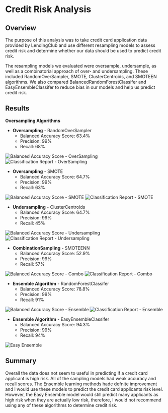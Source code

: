 # Credit Risk Analysis

## Overview 
The purpose of this analysis was to take credit card application data provided by LendingClub and use different resampling models to assess credit risk and determine whether our data should be used to predict credit risk. 

The resampling models we evaluated were oversample, undersample, as well as a combinatorial approach of over- and undersampling. These included RandomOverSampler, SMOTE, ClusterCentroids, and SMOTEEN algorithms. We also compared BalancedRandomForestClassifer and EasyEnsembleClassifer to reduce bias in our models and help us predict credit risk. 


## Results 

**Oversampling Algorithms**

* **Oversampling** - RandomOverSampler
  * Balanced Accuracy Score: 63.4%
  * Precision: 99%
  * Recall: 68%
 
![Balanced Accuracy Score - OverSampling](https://user-images.githubusercontent.com/75765653/114323231-e41b8b80-9ae9-11eb-9a0a-9f51dd9331ff.PNG)
![Classification Report - OverSampling](https://user-images.githubusercontent.com/75765653/114323225-e382f500-9ae9-11eb-85a2-ebcef3d88190.PNG)

* **Oversampling** - SMOTE
  * Balanced Accuracy Score: 64.7%
  * Precision: 99%
  * Recall: 63%

![Balanced Accuracy Score - SMOTE](https://user-images.githubusercontent.com/75765653/114323232-e41b8b80-9ae9-11eb-958a-ef480662ebf1.PNG)
![Classification Report - SMOTE](https://user-images.githubusercontent.com/75765653/114323226-e382f500-9ae9-11eb-9613-b5461cfa930a.PNG)

* **Undersampling** - ClusterCentroids 
  * Balanced Accuracy Score: 64.7%
  * Precision: 99%
  * Recall: 45%

![Balanced Accuracy Score - Undersampling](https://user-images.githubusercontent.com/75765653/114323233-e4b42200-9ae9-11eb-984c-45ef71353689.PNG)
![Classification Report - Undersampling](https://user-images.githubusercontent.com/75765653/114323227-e382f500-9ae9-11eb-9b04-076a10adaf75.PNG)

* **CombinationSampling** - SMOTEENN
  * Balanced Accuracy Score: 52.9%
  * Precision: 99%
  * Recall: 57%

![Balanced Accuracy Score - Combo](https://user-images.githubusercontent.com/75765653/114323229-e41b8b80-9ae9-11eb-9eb2-84498a05970f.PNG)
![Classification Report - Combo](https://user-images.githubusercontent.com/75765653/114323223-e382f500-9ae9-11eb-8e5a-538fcdabb066.PNG)

* **Ensemble Algorithm** - RandomForestClassifer
  * Balanced Accuracy Score: 78.8%
  * Precision: 99%
  * Recall: 91%

![Balanced Accuracy Score - Ensemble](https://user-images.githubusercontent.com/75765653/114323230-e41b8b80-9ae9-11eb-9009-955a23343917.PNG)
![Classification Report - Ensemble](https://user-images.githubusercontent.com/75765653/114323224-e382f500-9ae9-11eb-8c4f-8b7bb090ecfc.PNG)

* **Ensemble Algorithm** - EasyEnsembleClassifer
  * Balanced Accuracy Score: 94.3%
  * Precision: 99%
  * Recall: 94%

![Easy Ensemble](https://user-images.githubusercontent.com/75765653/114323228-e41b8b80-9ae9-11eb-91e3-8540af803acf.PNG)

## Summary 
Overall the data does not seem to useful in predicting if a credit card applicant is high risk. All of the sampling models had weak accuracy and recall scores. The Ensemble learning methods hade defnite improvement and I would use these models to predict the credit card applicants risk level. However, the Easy Ensemble model would still predict many applicants as high risk when they are actually low risk, therefore, I would not recommend using any of these algorithms to determine credit risk.


